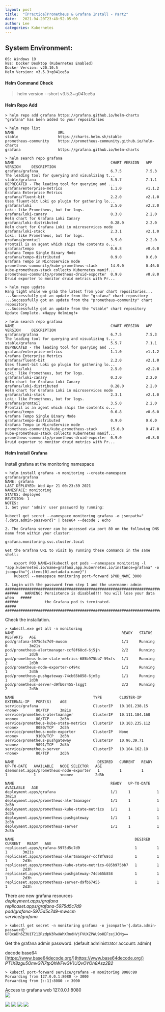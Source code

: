 ```yaml
---
layout: post
title:  "[Practice]Prometheus & Grafana Install - Part2"
date:   2021-04-20T23:48:52-05:00
author: Lee
categories: Kubernetes
---
```


## System Environment:
    OS: Windows 10 
    k8s: Docker Desktop (Kubernetes Enabled)
    Docker Version: v20.10.5
    Helm Version: v3.5.3+g041ce5a



#### Helm Command Check 
   > helm version --short
	v3.5.3+g041ce5a

#### Helm Repo Add 
    > helm repo add grafana https://grafana.github.io/helm-charts
    "grafana" has been added to your repositories

    > helm repo list
    NAME                    URL
    stable                  https://charts.helm.sh/stable
    prometheus-community    https://prometheus-community.github.io/helm-charts
    grafana                 https://grafana.github.io/helm-charts

    > helm search repo grafana
    NAME                                            CHART VERSION   APP VERSION     DESCRIPTION
    grafana/grafana                                 6.7.5           7.5.3           The leading tool for querying and visualizing t...
    stable/grafana                                  5.5.7           7.1.1           DEPRECATED - The leading tool for querying and ...
    grafana/enterprise-metrics                      1.1.0           v1.1.2          Grafana Enterprise Metrics
    grafana/fluent-bit                              2.2.0           v2.1.0          Uses fluent-bit Loki go plugin for gathering lo...
    grafana/loki                                    2.5.0           v2.2.0          Loki: like Prometheus, but for logs.
    grafana/loki-canary                             0.3.0           2.2.0           Helm chart for Grafana Loki Canary
    grafana/loki-distributed                        0.28.0          2.2.0           Helm chart for Grafana Loki in microservices mode
    grafana/loki-stack                              2.3.1           v2.1.0          Loki: like Prometheus, but for logs.
    grafana/promtail                                3.5.0           2.2.0           Promtail is an agent which ships the contents o...
    grafana/tempo                                   0.6.8           v0.6.0          Grafana Tempo Single Binary Mode
    grafana/tempo-distributed                       0.9.0           0.6.0           Grafana Tempo in MicroService mode
    prometheus-community/kube-prometheus-stack      14.9.0          0.46.0          kube-prometheus-stack collects Kubernetes manif...
    prometheus-community/prometheus-druid-exporter  0.9.0           v0.8.0          Druid exporter to monitor druid metrics with Pr...

    > helm repo update
    Hang tight while we grab the latest from your chart repositories...
    ...Successfully got an update from the "grafana" chart repository
    ...Successfully got an update from the "prometheus-community" chart repository
    ...Successfully got an update from the "stable" chart repository
    Update Complete. ⎈Happy Helming!⎈
    
    > helm search repo grafana
    NAME                                            CHART VERSION   APP VERSION     DESCRIPTION
    grafana/grafana                                 6.7.5           7.5.3           The leading tool for querying and visualizing t...
    stable/grafana                                  5.5.7           7.1.1           DEPRECATED - The leading tool for querying and ...
    grafana/enterprise-metrics                      1.1.0           v1.1.2          Grafana Enterprise Metrics
    grafana/fluent-bit                              2.2.0           v2.1.0          Uses fluent-bit Loki go plugin for gathering lo...
    grafana/loki                                    2.5.0           v2.2.0          Loki: like Prometheus, but for logs.
    grafana/loki-canary                             0.3.0           2.2.0           Helm chart for Grafana Loki Canary
    grafana/loki-distributed                        0.28.0          2.2.0           Helm chart for Grafana Loki in microservices mode
    grafana/loki-stack                              2.3.1           v2.1.0          Loki: like Prometheus, but for logs.
    grafana/promtail                                3.5.0           2.2.0           Promtail is an agent which ships the contents o...
    grafana/tempo                                   0.6.8           v0.6.0          Grafana Tempo Single Binary Mode
    grafana/tempo-distributed                       0.9.0           0.6.0           Grafana Tempo in MicroService mode
    prometheus-community/kube-prometheus-stack      15.0.0          0.47.0          kube-prometheus-stack collects Kubernetes manif...
    prometheus-community/prometheus-druid-exporter  0.9.0           v0.8.0          Druid exporter to monitor druid metrics with Pr...

 

#### Helm Install Grafana

Install grafana at the monitoring namespace  

    > helm install grafana -n monitoring --create-namespace grafana/grafana
    NAME: grafana
    LAST DEPLOYED: Wed Apr 21 00:23:39 2021
    NAMESPACE: monitoring
    STATUS: deployed
    REVISION: 1
    NOTES:
    1. Get your 'admin' user password by running:

    kubectl get secret --namespace monitoring grafana -o jsonpath="{.data.admin-password}" | base64 --decode ; echo

    2. The Grafana server can be accessed via port 80 on the following DNS name from within your cluster:

    grafana.monitoring.svc.cluster.local

    Get the Grafana URL to visit by running these commands in the same shell:

        export POD_NAME=$(kubectl get pods --namespace monitoring -l "app.kubernetes.io/name=grafana,app.kubernetes.io/instance=grafana" -o jsonpath="{.items[0].metadata.name}")
        kubectl --namespace monitoring port-forward $POD_NAME 3000

    3. Login with the password from step 1 and the username: admin
    #################################################################################
    ######   WARNING: Persistence is disabled!!! You will lose your data when   #####
    ######            the Grafana pod is terminated.                            #####
    #################################################################################



Check the installation.  

    > kubectl.exe get all -n monitoring
    NAME                                                 READY   STATUS    RESTARTS   AGE
    pod/grafana-5975d5c7d9-mwscm                         1/1     Running   0          3m21s
    pod/prometheus-alertmanager-ccf8f68cd-6j5jh          2/2     Running   2          2d3h
    pod/prometheus-kube-state-metrics-685b975bb7-59xfs   1/1     Running   2          2d3h
    pod/prometheus-node-exporter-c494x                   1/1     Running   1          2d3h
    pod/prometheus-pushgateway-74cb65b858-6jm5g          1/1     Running   1          2d3h
    pod/prometheus-server-d9fb67455-lsggt                2/2     Running   2          2d3h

    NAME                                    TYPE        CLUSTER-IP       EXTERNAL-IP   PORT(S)    AGE
    service/grafana                         ClusterIP   10.101.238.15    <none>        80/TCP     3m21s
    service/prometheus-alertmanager         ClusterIP   10.111.184.160   <none>        80/TCP     2d3h
    service/prometheus-kube-state-metrics   ClusterIP   10.103.235.112   <none>        8080/TCP   2d3h
    service/prometheus-node-exporter        ClusterIP   None             <none>        9100/TCP   2d3h
    service/prometheus-pushgateway          ClusterIP   10.96.39.71      <none>        9091/TCP   2d3h
    service/prometheus-server               ClusterIP   10.104.162.18    <none>        80/TCP     2d3h

    NAME                                      DESIRED   CURRENT   READY   UP-TO-DATE   AVAILABLE   NODE SELECTOR   AGE
    daemonset.apps/prometheus-node-exporter   1         1         1       1            1           <none>          2d3h

    NAME                                            READY   UP-TO-DATE   AVAILABLE   AGE
    deployment.apps/grafana                         1/1     1            1           3m21s
    deployment.apps/prometheus-alertmanager         1/1     1            1           2d3h
    deployment.apps/prometheus-kube-state-metrics   1/1     1            1           2d3h
    deployment.apps/prometheus-pushgateway          1/1     1            1           2d3h
    deployment.apps/prometheus-server               1/1     1            1           2d3h

    NAME                                                       DESIRED   CURRENT   READY   AGE
    replicaset.apps/grafana-5975d5c7d9                         1         1         1       3m21s
    replicaset.apps/prometheus-alertmanager-ccf8f68cd          1         1         1       2d3h
    replicaset.apps/prometheus-kube-state-metrics-685b975bb7   1         1         1       2d3h
    replicaset.apps/prometheus-pushgateway-74cb65b858          1         1         1       2d3h
    replicaset.apps/prometheus-server-d9fb67455                1         1         1       2d3h

There are new grafana resources   
_deployment.apps/grafana_  
_replicaset.apps/grafana-5975d5c7d9_  
_pod/grafana-5975d5c7d9-mwscm_  
_service/grafana_  

    > kubectl get secret -n monitoring grafana -o jsonpath='{.data.admin-password}'
    UFQxWDh6Z3U1T212RzdpN3RwUWhXRndHVjFVUXZPWU9oOEFzejJCMg==
Get the grafana admin password. (default administrator account: admin)
    
decode base64  
[https://www.base64decode.org/](https://www.base64decode.org/)  
_PT1X8zgu5OmvG7i7tpQhWFwGV1UQvOYOh8Asz2B2_  


    > kubectl port-forward service/grafana -n monitoring 8080:80
    Forwarding from 127.0.0.1:8080 -> 3000
    Forwarding from [::1]:8080 -> 3000

Access to grafana web 127.0.0.1:8080  
<img src="/assets/kubernetes/20210421/grafana_login.png">

<img src="/assets/kubernetes/20210421/grafana_main.png">

<img src="/assets/kubernetes/20210421/grafana_add_prometheus_1.png">
<img src="/assets/kubernetes/20210421/grafana_add_prometheus_2.png">
<img src="/assets/kubernetes/20210421/grafana_add_prometheus_3.png">